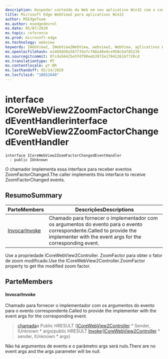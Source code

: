 ```yaml
---
description: Hospedar conteúdo da Web em seu aplicativo Win32 com o controle WebView2 do Microsoft Edge
title: Microsoft Edge WebView2 para aplicativos Win32
author: MSEdgeTeam
ms.author: msedgedevrel
ms.date: 05/07/2020
ms.topic: reference
ms.prod: microsoft-edge
ms.technology: webview
keywords: IWebView2, IWebView2WebView, webview2, WebView, aplicativos Win32, Win32, Edge, ICoreWebView2, ICoreWebView2Controller, controle do navegador, HTML Edge
ms.openlocfilehash: e2469dd9a587735efcf88a48e0ce950cb4f85239
ms.sourcegitcommit: 07cda56425e5fdf90eeb3972e17041261bf720cd
ms.translationtype: MT
ms.contentlocale: pt-BR
ms.lasthandoff: 05/14/2020
ms.locfileid: "10652640"
---
```

# <span data-ttu-id="53b66-104">interface ICoreWebView2ZoomFactorChangedEventHandler</span><span class="sxs-lookup"><span data-stu-id="53b66-104">interface ICoreWebView2ZoomFactorChangedEventHandler</span></span> 

```
interface ICoreWebView2ZoomFactorChangedEventHandler
  : public IUnknown
```

<span data-ttu-id="53b66-105">O chamador implementa essa interface para receber eventos ZoomFactorChanged.</span><span class="sxs-lookup"><span data-stu-id="53b66-105">The caller implements this interface to receive ZoomFactorChanged events.</span></span>

## <span data-ttu-id="53b66-106">Resumo</span><span class="sxs-lookup"><span data-stu-id="53b66-106">Summary</span></span>

 <span data-ttu-id="53b66-107">Parte</span><span class="sxs-lookup"><span data-stu-id="53b66-107">Members</span></span>                        | <span data-ttu-id="53b66-108">Descrições</span><span class="sxs-lookup"><span data-stu-id="53b66-108">Descriptions</span></span>
--------------------------------|---------------------------------------------
[<span data-ttu-id="53b66-109">Invocar</span><span class="sxs-lookup"><span data-stu-id="53b66-109">Invoke</span></span>](#invoke) | <span data-ttu-id="53b66-110">Chamado para fornecer o implementador com os argumentos do evento para o evento correspondente.</span><span class="sxs-lookup"><span data-stu-id="53b66-110">Called to provide the implementer with the event args for the corresponding event.</span></span>

<span data-ttu-id="53b66-111">Use a propriedade ICoreWebView2Controller. ZoomFactor para obter o fator de zoom modificado.</span><span class="sxs-lookup"><span data-stu-id="53b66-111">Use the ICoreWebView2Controller.ZoomFactor property to get the modified zoom factor.</span></span>

## <span data-ttu-id="53b66-112">Parte</span><span class="sxs-lookup"><span data-stu-id="53b66-112">Members</span></span>

#### <span data-ttu-id="53b66-113">Invocar</span><span class="sxs-lookup"><span data-stu-id="53b66-113">Invoke</span></span> 

<span data-ttu-id="53b66-114">Chamado para fornecer o implementador com os argumentos do evento para o evento correspondente.</span><span class="sxs-lookup"><span data-stu-id="53b66-114">Called to provide the implementer with the event args for the corresponding event.</span></span>

> <span data-ttu-id="53b66-115">[chamada](#invoke)a Public HRESULT ([ICoreWebView2Controller](icorewebview2controller.md) \* Sender, IUnknown \* args)</span><span class="sxs-lookup"><span data-stu-id="53b66-115">public HRESULT [Invoke](#invoke)([ICoreWebView2Controller](icorewebview2controller.md) \* sender, IUnknown \* args)</span></span>

<span data-ttu-id="53b66-116">Não há argumentos de evento e o parâmetro args será nulo.</span><span class="sxs-lookup"><span data-stu-id="53b66-116">There are no event args and the args parameter will be null.</span></span>

